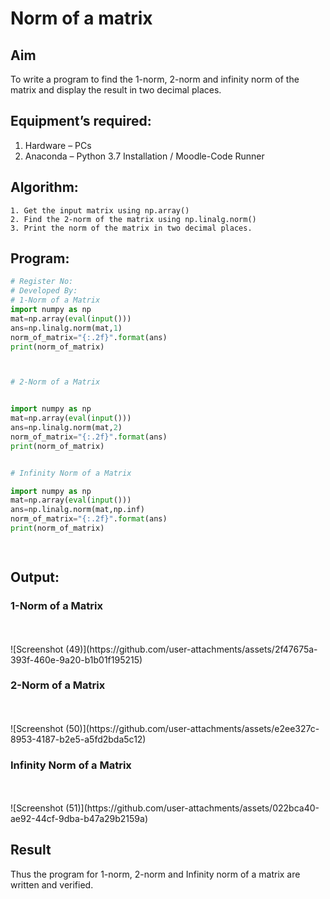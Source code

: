 # Norm of a matrix
## Aim
To write a program to find the 1-norm, 2-norm and infinity norm of the matrix and display the result in two decimal places.
## Equipment’s required:
1.	Hardware – PCs
2.	Anaconda – Python 3.7 Installation / Moodle-Code Runner
## Algorithm:
	1. Get the input matrix using np.array()   
    2. Find the 2-norm of the matrix using np.linalg.norm()
	3. Print the norm of the matrix in two decimal places.
## Program:
```Python
# Register No:
# Developed By:
# 1-Norm of a Matrix
import numpy as np
mat=np.array(eval(input()))
ans=np.linalg.norm(mat,1)
norm_of_matrix="{:.2f}".format(ans)
print(norm_of_matrix)



# 2-Norm of a Matrix


import numpy as np
mat=np.array(eval(input()))
ans=np.linalg.norm(mat,2)
norm_of_matrix="{:.2f}".format(ans)
print(norm_of_matrix)


# Infinity Norm of a Matrix

import numpy as np
mat=np.array(eval(input()))
ans=np.linalg.norm(mat,np.inf)
norm_of_matrix="{:.2f}".format(ans)
print(norm_of_matrix)
        



```
## Output:
### 1-Norm of a Matrix
<br>
<br>![Screenshot (49)](https://github.com/user-attachments/assets/2f47675a-393f-460e-9a20-b1b01f195215)

<br>

### 2-Norm of a Matrix
<br>
<br>![Screenshot (50)](https://github.com/user-attachments/assets/e2ee327c-8953-4187-b2e5-a5fd2bda5c12)

<br>

### Infinity Norm of a Matrix
<br>
<br>![Screenshot (51)](https://github.com/user-attachments/assets/022bca40-ae92-44cf-9dba-b47a29b2159a)

<br>

## Result
Thus the program for 1-norm, 2-norm and Infinity norm of a matrix are written and verified.
